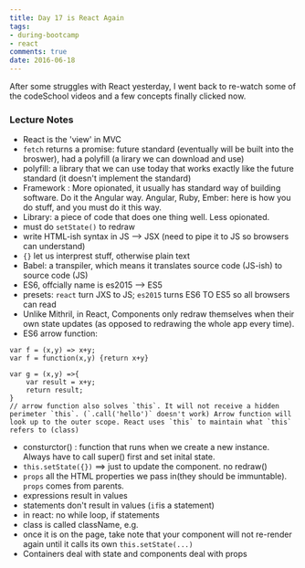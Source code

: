 ```yaml
---
title: Day 17 is React Again
tags: 
- during-bootcamp
- react
comments: true
date: 2016-06-18
---
```


After some struggles with React yesterday, I went back to re-watch some of the codeSchool videos and a few concepts finally clicked now. 


<h3>Lecture Notes</h3>

* React is the 'view' in MVC
* `fetch` returns a promise: future standard (eventually will be built into the broswer), had a polyfill (a lirary we can download and use)
* polyfill: a library that we can use today that works exactly like the future standard (it doesn't implement the standard)
* Framework : More opionated, it usually has standard way of building software. Do it the Angular way.  Angular, Ruby, Ember: here is how you do stuff, and you must do it this way.  
* Library: a piece of code that does one thing well. Less opionated. 
* must do `setState()` to redraw 
* write HTML-ish syntax in JS --> JSX (need to pipe it to JS so browsers can understand)
* `{}` let us interprest stuff, otherwise plain text
* Babel: a transpiler, which means it translates source code (JS-ish) to source code (JS)
* ES6, offcially name is es2015 --> ES5
* presets: `react` turn JXS to JS; `es2015` turns ES6 TO ES5 so all browsers can read 
* Unlike Mithril, in React, Components only redraw themselves when their own state updates (as opposed to redrawing the whole app every time).
* ES6 arrow function:

```
var f = (x,y) => x+y;
var f = function(x,y) {return x+y}

var g = (x,y) =>{
	var result = x+y;
	return result;
}
// arrow function also solves `this`. It will not receive a hidden perimeter `this`. (`.call('hello')` doesn't work) Arrow function will look up to the outer scope. React uses `this` to maintain what `this` refers to (class)
```

* consturctor() : function that runs when we create a new instance. Always have to call super() first and set inital state.
* `this.setState({})` ==> just to update the component. no redraw()
* `props` all the HTML properties we pass in(they should be immuntable). `props` comes from parents. 
* expressions result in values
* statements don't result in values (`if`is a statement)
* in react: no while loop, if statements
* class is called className, e.g. <div className="pet"></div>
* once it is on the page, take note that your component will not re-render again until it calls its own `this.setState(...)`
* Containers deal with state and components deal with props
